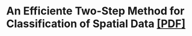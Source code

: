 # An Efficiente Two-Step Method for Classification of Spatial Data [[PDF]](http://hanj.cs.illinois.edu/pdf/sdh98.pdf)
